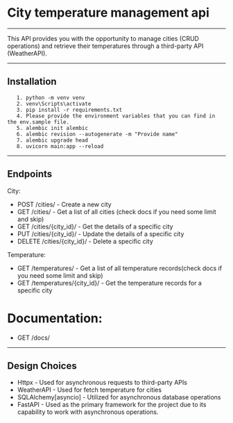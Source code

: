 # City temperature management api

***
This API provides you with the opportunity to manage cities (CRUD operations) and retrieve their temperatures through a third-party API (WeatherAPI).

***
## Installation
```shell
   1. python -m venv venv
   2. venv\Scripts\activate
   3. pip install -r requirements.txt
   4. Please provide the environment variables that you can find in the env.sample file.
   5. alembic init alembic
   6. alembic revision --autogenerate -m "Provide name"
   7. alembic upgrade head
   8. uvicorn main:app --reload
```
***

## Endpoints
City:
- POST /cities/ - Create a new city
- GET /cities/  -  Get a list of all cities (check docs if you need some limit and skip)
- GET /cities/{city_id}/ - Get the details of a specific city
- PUT /cities/{city_id}/ -  Update the details of a specific city
- DELETE /cities/{city_id}/ - Delete a specific city

Temperature:
- GET /temperatures/ - Get a list of all temperature records(check docs if you need some limit and skip)
- GET /temperatures/{city_id}/ - Get the temperature records for a specific city

# Documentation:
- GET /docs/
***

## Design Choices
- Httpx - Used for asynchronous requests to third-party APIs
- WeatherAPI - Used for fetch temperature for cities
- SQLAlchemy[asyncio] - Utilized for asynchronous database operations
- FastAPI - Used as the primary framework for the project due to its capability to work with asynchronous operations.
